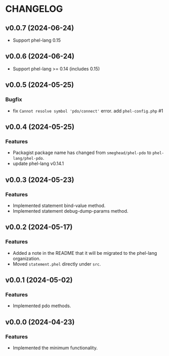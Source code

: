# CHANGELOG

## v0.0.7 (2024-06-24)

 * Support phel-lang 0.15

## v0.0.6 (2024-06-24)

 * Support phel-lang >= 0.14 (includes 0.15)

## v0.0.5 (2024-05-25)

### Bugfix

 * fix `Cannot resolve symbol 'pdo/connect'` error. add `phel-config.php` #1

## v0.0.4 (2024-05-25)

### Features

 * Packagist package name has changed from `smeghead/phel-pdo` to `phel-lang/phel-pdo`.
 * update phel-lang v0.14.1

## v0.0.3 (2024-05-23)

### Features

 * Implemented statement bind-value method.
 * Implemented statement debug-dump-params method.

## v0.0.2 (2024-05-17)

### Features

 * Added a note in the README that it will be migrated to the phel-lang organization.
 * Moved `statement.phel` directly under `src`.

## v0.0.1 (2024-05-02)

### Features

 * Implemented pdo methods.

## v0.0.0 (2024-04-23)

### Features

 * Implemented the minimum functionality.




